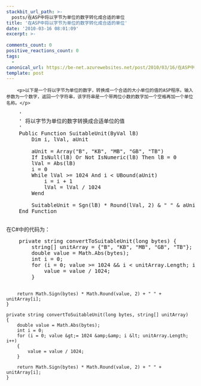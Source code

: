 ```yaml
---
stackbit_url_path: >-
  posts/在ASP中将以字节为单位的数字转化成合适的单位
title: '在ASP中将以字节为单位的数字转化成合适的单位'
date: '2010-03-16 08:01:09'
excerpt: >-
  
comments_count: 0
positive_reactions_count: 0
tags: 
  - 
canonical_url: https://be-net.azurewebsites.net/post/2010/03/16/在ASP中将以字节为单位的数字转化成合适的单位
template: post
---
```


        <p>以下是一个将以字节为单位的数字，转换成一个合适的大小单位的值的ASP程序。输入参数为一个数字，返回一个字符串，该字符串是一个带两位小数的数字加一个空格再加一个单位名称。</p>
<pre class="brush: vb">    '
    ' 将以字节为单位的数字转换成合适单位的值
    '
    Public Function SuitableUnit(ByVal lB)
        Dim i, lVal, aUnit
        
        aUnit = Array("B", "KB", "MB", "GB", "TB")
        If IsNull(lB) Or Not IsNumeric(lB) Then lB = 0
        lVal = Abs(lB)
        i = 0
        While lVal &gt;= 1024 And i &lt; UBound(aUnit)
            i = i + 1
            lVal = lVal / 1024
        Wend
        
        SuitableUnit = Sgn(lB) * Round(lVal, 2) &amp; " " &amp; aUnit(i)
    End Function

</pre>
<p>在C#中的代码为：</p>
<pre class="brush: csharp">    private string convertToSuitableUnit(long bytes) {
        string[] unitArray = {"B", "KB", "MB", "GB", "TB"};
        double value = Math.Abs(bytes);
        int i = 0;
        for (i = 0; value &gt;= 1024 &amp;&amp; i &lt; unitArray.Length; i++) {
            value = value / 1024;
        }

        return Math.Sign(bytes) * Math.Round(value, 2) + " " + unitArray[i];
    }

    private string convertToSuitableUnit(long bytes, string[] unitArray)
    {
        double value = Math.Abs(bytes);
        int i = 0;
        for (i = 0; value &gt;= 1024 &amp;&amp; i &lt; unitArray.Length; i++)
        {
            value = value / 1024;
        }

        return Math.Sign(bytes) * Math.Round(value, 2) + " " + unitArray[i];
    }
</pre>
      
